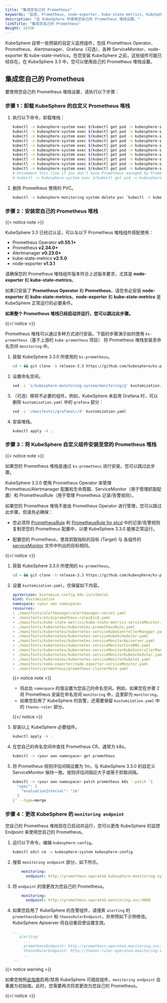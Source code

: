 ```yaml
---
title: "集成您自己的 Prometheus"
keywords: "监控, Prometheus, node-exporter, kube-state-metrics, KubeSphere, Kubernetes"
description: "在 KubeSphere 中使用您自己的 Prometheus 堆栈设置。"
linkTitle: "集成您自己的 Prometheus"
Weight: 16330
---
```


KubeSphere 自带一些预装的自定义监控组件，包括 Prometheus Operator、Prometheus、Alertmanager、Grafana（可选）、各种 ServiceMonitor、node-exporter 和 kube-state-metrics。在您安装 KubeSphere 之前，这些组件可能已经存在。在 KubeSphere 3.3 中，您可以使用自己的 Prometheus 堆栈设置。

## 集成您自己的 Prometheus

要使用您自己的 Prometheus 堆栈设置，请执行以下步骤：

### 步骤 1：卸载 KubeSphere 的自定义 Prometheus 堆栈

1. 执行以下命令，卸载堆栈：

   ```bash
   kubectl -n kubesphere-system exec $(kubectl get pod -n kubesphere-system -l app=ks-installer -o jsonpath='{.items[0].metadata.name}') -- kubectl delete -f /kubesphere/kubesphere/prometheus/alertmanager/ 2>/dev/null
   kubectl -n kubesphere-system exec $(kubectl get pod -n kubesphere-system -l app=ks-installer -o jsonpath='{.items[0].metadata.name}') -- kubectl delete -f /kubesphere/kubesphere/prometheus/devops/ 2>/dev/null
   kubectl -n kubesphere-system exec $(kubectl get pod -n kubesphere-system -l app=ks-installer -o jsonpath='{.items[0].metadata.name}') -- kubectl delete -f /kubesphere/kubesphere/prometheus/etcd/ 2>/dev/null
   kubectl -n kubesphere-system exec $(kubectl get pod -n kubesphere-system -l app=ks-installer -o jsonpath='{.items[0].metadata.name}') -- kubectl delete -f /kubesphere/kubesphere/prometheus/grafana/ 2>/dev/null
   kubectl -n kubesphere-system exec $(kubectl get pod -n kubesphere-system -l app=ks-installer -o jsonpath='{.items[0].metadata.name}') -- kubectl delete -f /kubesphere/kubesphere/prometheus/kube-state-metrics/ 2>/dev/null
   kubectl -n kubesphere-system exec $(kubectl get pod -n kubesphere-system -l app=ks-installer -o jsonpath='{.items[0].metadata.name}') -- kubectl delete -f /kubesphere/kubesphere/prometheus/node-exporter/ 2>/dev/null
   kubectl -n kubesphere-system exec $(kubectl get pod -n kubesphere-system -l app=ks-installer -o jsonpath='{.items[0].metadata.name}') -- kubectl delete -f /kubesphere/kubesphere/prometheus/upgrade/ 2>/dev/null
   kubectl -n kubesphere-system exec $(kubectl get pod -n kubesphere-system -l app=ks-installer -o jsonpath='{.items[0].metadata.name}') -- kubectl delete -f /kubesphere/kubesphere/prometheus/prometheus-rules-v1.16\+.yaml 2>/dev/null
   kubectl -n kubesphere-system exec $(kubectl get pod -n kubesphere-system -l app=ks-installer -o jsonpath='{.items[0].metadata.name}') -- kubectl delete -f /kubesphere/kubesphere/prometheus/prometheus-rules.yaml 2>/dev/null
   kubectl -n kubesphere-system exec $(kubectl get pod -n kubesphere-system -l app=ks-installer -o jsonpath='{.items[0].metadata.name}') -- kubectl delete -f /kubesphere/kubesphere/prometheus/prometheus 2>/dev/null
   # Uncomment this line if you don't have Prometheus managed by Prometheus Operator in other namespaces.
   # kubectl -n kubesphere-system exec $(kubectl get pod -n kubesphere-system -l app=ks-installer -o jsonpath='{.items[0].metadata.name}') -- kubectl delete -f /kubesphere/kubesphere/prometheus/init/ 2>/dev/null
   ```

2. 删除 Prometheus 使用的 PVC。

   ```bash
   kubectl -n kubesphere-monitoring-system delete pvc `kubectl -n kubesphere-monitoring-system get pvc | grep -v VOLUME | awk '{print $1}' |  tr '\n' ' '`
   ```

### 步骤 2：安装您自己的 Prometheus 堆栈

{{< notice note >}}

KubeSphere 3.3 已经过认证，可以与以下 Prometheus 堆栈组件搭配使用：

- Prometheus Operator **v0.55.1+**
- Prometheus **v2.34.0+**
- Alertmanager **v0.23.0+**
- kube-state-metrics **v2.5.0**
- node-exporter **v1.3.1**

请确保您的 Prometheus 堆栈组件版本符合上述版本要求，尤其是 **node-exporter** 和 **kube-state-metrics**。

如果只安装了 **Prometheus Operator** 和 **Prometheus**，请您务必安装 **node-exporter** 和 **kube-state-metrics**。**node-exporter** 和 **kube-state-metrics** 是 KubeSphere 正常运行的必要条件。

**如果整个 Prometheus 堆栈已经启动并运行，您可以跳过此步骤。**

{{</ notice >}}

Prometheus 堆栈可以通过多种方式进行安装。下面的步骤演示如何使用 `ks-prometheus`（基于上游的 `kube-prometheus` 项目） 将 Prometheus 堆栈安装至命名空间 `monitoring` 中。

1. 获取 KubeSphere 3.3.0 所使用的 `ks-prometheus`。

   ```bash
   cd ~ && git clone -b release-3.3 https://github.com/kubesphere/ks-prometheus.git && cd ks-prometheus
   ```

2. 设置命名空间。

   ```bash
   sed -i 's/kubesphere-monitoring-system/monitoring/g' kustomization.yaml
   ```

3. （可选）移除不必要的组件。例如，KubeSphere 未启用 Grafana 时，可以删除 `kustomization.yaml` 中的 `grafana` 部分：

   ```bash
   sed -i '/manifests\/grafana\//d' kustomization.yaml
   ```

4. 安装堆栈。

   ```bash
   kubectl apply -k .
   ```

### 步骤 3：将 KubeSphere 自定义组件安装至您的 Prometheus 堆栈

{{< notice note >}}

如果您的 Prometheus 堆栈是通过 `ks-prometheus` 进行安装，您可以跳过此步骤。

KubeSphere 3.3.0 使用 Prometheus Operator 来管理 Prometheus/Alertmanager 配置和生命周期、ServiceMonitor（用于管理抓取配置）和 PrometheusRule（用于管理 Prometheus 记录/告警规则）。

如果您的 Prometheus 堆栈不是由 Prometheus Operator 进行管理，您可以跳过此步骤。但请务必确保：

- 您必须将 [PrometheusRule](https://github.com/kubesphere/ks-prometheus/blob/release-3.3/manifests/kubernetes/kubernetes-prometheusRule.yaml) 和 [PrometheusRule for etcd](https://github.com/kubesphere/ks-prometheus/blob/release-3.3/manifests/etcd/prometheus-rulesEtcd.yaml) 中的记录/告警规则复制至您的 Prometheus 配置中，以便 KubeSphere 3.3.0 能够正常运行。

- 配置您的 Prometheus，使其抓取指标的目标 (Target) 与 各组件的 [serviceMonitor](https://github.com/kubesphere/ks-prometheus/tree/release-3.3/manifests) 文件中列出的目标相同。

{{</ notice >}}

1. 获取 KubeSphere 3.3.0 所使用的 `ks-prometheus`。

   ```bash
   cd ~ && git clone -b release-3.3 https://github.com/kubesphere/ks-prometheus.git && cd ks-prometheus
   ```

2. 设置 `kustomization.yaml`，仅保留如下内容。

   ```yaml
   apiVersion: kustomize.config.k8s.io/v1beta1
   kind: Kustomization
   namespace: <your own namespace>
   resources:
   - ./manifests/alertmanager/alertmanager-secret.yaml
   - ./manifests/etcd/prometheus-rulesEtcd.yaml
   - ./manifests/kube-state-metrics/kube-state-metrics-serviceMonitor.yaml
   - ./manifests/kubernetes/kubernetes-prometheusRule.yaml
   - ./manifests/kubernetes/kubernetes-serviceKubeControllerManager.yaml
   - ./manifests/kubernetes/kubernetes-serviceKubeScheduler.yaml
   - ./manifests/kubernetes/kubernetes-serviceMonitorApiserver.yaml
   - ./manifests/kubernetes/kubernetes-serviceMonitorCoreDNS.yaml
   - ./manifests/kubernetes/kubernetes-serviceMonitorKubeControllerManager.yaml
   - ./manifests/kubernetes/kubernetes-serviceMonitorKubeScheduler.yaml
   - ./manifests/kubernetes/kubernetes-serviceMonitorKubelet.yaml
   - ./manifests/node-exporter/node-exporter-serviceMonitor.yaml
   - ./manifests/prometheus/prometheus-clusterRole.yaml
   ```

   {{< notice note >}}

   - 将此处 `namespace` 的值设置为您自己的命名空间。例如，如果您在步骤 2 将 Prometheus 安装在命名空间 `monitoring` 中，这里即为 `monitoring`。
   - 如果您启用了 KubeSphere 的告警，还需要保留 `kustomization.yaml` 中的 `thanos-ruler` 部分。

   {{</ notice >}}


3. 安装以上 KubeSphere 必要组件。

   ```bash
   kubectl apply -k .
   ```

4. 在您自己的命名空间中查找 Prometheus CR，通常为 k8s。

   ```bash
   kubectl -n <your own namespace> get prometheus
   ```

5. 将 Prometheus 规则评估间隔设置为 1m，与 KubeSphere 3.3.0 的自定义 ServiceMonitor 保持一致。规则评估间隔应大于或等于抓取间隔。

   ```bash
   kubectl -n <your own namespace> patch prometheus k8s --patch '{
     "spec": {
       "evaluationInterval": "1m"
     }
   }' --type=merge
   ```

### 步骤 4：更改 KubeSphere 的 `monitoring endpoint`

您自己的 Prometheus 堆栈现在已启动并运行，您可以更改 KubeSphere 的监控 Endpoint 来使用您自己的 Prometheus。

1. 运行以下命令，编辑 `kubesphere-config`。

   ```bash
   kubectl edit cm -n kubesphere-system kubesphere-config
   ```

2. 搜索 `monitoring endpoint` 部分，如下所示。

   ```yaml
       monitoring:
         endpoint: http://prometheus-operated.kubesphere-monitoring-system.svc:9090
   ```

3. 将 `endpoint` 的值更改为您自己的 Prometheus。

   ```yaml
       monitoring:
         endpoint: http://prometheus-operated.monitoring.svc:9090
   ```

4. 如果您启用了 KubeSphere 的告警组件，请搜索 `alerting` 的 `prometheusEndpoint` 和 `thanosRulerEndpoint`，并参照如下示例修改。KubeSphere Apiserver 将自动重启使设置生效。

   ```yaml
   ...
      alerting:
        ...
        prometheusEndpoint: http://prometheus-operated.monitoring.svc:9090
        thanosRulerEndpoint: http://thanos-ruler-operated.monitoring.svc:10902
        ...
   ...
   ```

{{< notice warning >}}

如果您按照[此指南](../../../pluggable-components/overview/)启用/禁用 KubeSphere 可插拔组件，`monitoring endpoint` 会重置为初始值。此时，您需要再次将其更改为您自己的 Prometheus。

{{</ notice >}}